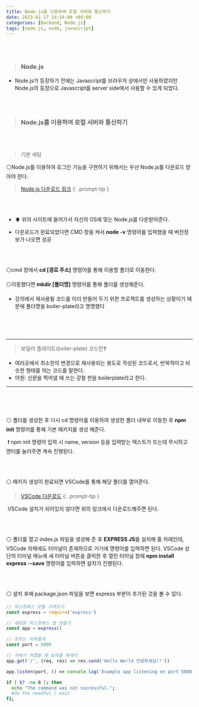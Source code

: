 ```yaml
---
title: Node.js를 이용하여 로컬 서버와 통신하기
date: 2023-01-17 14:54:00 +09:00
categories: [Backend, Node.js]
tags: [node.js, node, javascript]
---
```


<br/><br/>

> ### Node.js

- Node.js가 등장하기 전에는 Javascript를 브라우저 상에서만 사용하였지만 Node.js의 등장으로 Javascript를 server side에서 사용할 수 있게 되었다.

<br/>

<br/>



> ### Node.js를 이용하여 로컬 서버와 통신하기

<br/>

<br/>

> 기본 세팅



 :white_circle:Node.js를 이용하여 로그인 기능을 구현하기 위해서는 우선 Node.js를 다운로드 받아야 한다.
 
> [Node.js 다운로드 링크](https://nodejs.org/ko/)
{: .prompt-tip }


<br/><br/>

- :arrow_up: 위의 사이트에 들어가서 자신의 OS에 맞는 Node.js를 다운받아준다.

- 다운로드가 완료되었다면 CMD 창을 켜서 **node -v** 명령어를 입력했을 때 버전정보가 나오면 성공

<br/><br/>

 :white_circle:cmd 창에서 **cd [경로 주소]** 명령어를 통해 이용할 폴더로 이동한다.

 :white_circle:이동했다면 **mkdir [폴더명]** 명령어를 통해 폴더를 생성해준다.

- 강의에서 재사용될 코드를 미리 만들어 두기 위한 프로젝트를 생성하는 상황이기 때문에 폴더명을 boiler-plate라고 명명했다



<br/><br/><br/>

----

>  보일러 플레이트(boiler-plate) 코드란:question:

- 여러곳에서 최소한의 변경으로 재사용되는 용도로 작성된 코드로서, 반복적이고 비슷한 형태를 띄는 코드를 말한다.
- 어원: 신문을 찍어낼 때 쓰는 강철 판을 boilerplate라고 한다.

---

<br/><br/><br/>



:white_circle: 폴더를 생성한 후 다시 cd 명령어를 이용하여 생성한 폴더 내부로 이동한 후 **npm init** 명령어를 통해 기본 패키지를 생성 해준다.

​	:heavy_exclamation_mark: npm init 명령어 입력 시 name, version 등을 입력받는 텍스트가 뜨는데 무시하고 엔터를 눌러주면 계속 진행된다.

<br/><br/>

:white_circle: 패키지 생성이 완료되면 VSCode를 통해 해당 폴더를 열어준다.

> [VSCode 다운로드](https://code.visualstudio.com/)
{: .prompt-tip }

​	VSCode 설치가 되어있지 않다면 위의 링크에서 다운로드해주면 된다.

<br/><br/>

:white_circle: 폴더를 열고 index.js 파일을 생성해 준 후 **EXPRESS JS**를 설치해 줄 차례인데, VSCode 자체에도 터미널이 존재하므로 거기에 명령어를 입력하면 된다. VSCode 상단의 터미널 메뉴에 새 터미널 버튼을 클릭한 후 열린 터미널 창에 **npm install express --save** 명령어를 입력하면 설치가 진행된다.

<br/>

<br/>

:white_circle: 설치 후에 package.json 파일을 보면 express 부분이 추가된 것을 볼 수 있다.



```javascript
// 익스프레스 모듈 가져오기
const express = require('express')

// 새로운 익스프레스 앱 만들기
const app = express()

// 포트는 자유롭게
const port = 5000

// 서버가 켜졌을 때 보여줄 메세지
app.get('/', (req, res) => res.send('Hello World 안녕하세요!!'))

app.listen(port, () => console.log('Example app listening on port 5000!'))
```

```bash
if [ $? -ne 0 ]; then
  echo "The command was not successful.";
  #do the needful / exit
fi;
```












​	
